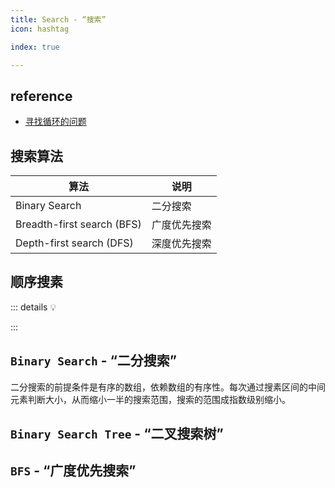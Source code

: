 ```yaml
---
title: Search - “搜索”
icon: hashtag

index: true

---
```


<!-- more -->

## reference

- [寻找循环的问题](https://visualgo.net/zh/cyclefinding/print)

## 搜索算法

 | 算法 | 说明
 | --- | ---
 | Binary Search                | 二分搜索
 | Breadth-first search (BFS)   | 广度优先搜索
 | Depth-first search (DFS)     | 深度优先搜索

## 顺序搜素

::: details 💡

:::

## `Binary Search` - “二分搜索”

  二分搜索的前提条件是有序的数组，依赖数组的有序性。每次通过搜素区间的中间元素判断大小，从而缩小一半的搜索范围，搜索的范围成指数级别缩小。

<!-- 二分查找 -->
<!-- @include: @leetcode/problems/0x0700.md#0704 -->
    
<!-- 搜索插入位置 -->
<!-- @include: @leetcode/problems/0x0000.md#0035 -->

<!--  -->
<!-- @include: @leetcode/problems/0x0200.md#0278 -->

<!-- 在排序数组中查找元素的第一个和最后一个位置 -->
<!-- @include: @leetcode/problems/0x0000.md#0034 -->

## `Binary Search Tree` - “二叉搜索树”



## `BFS` - “广度优先搜索”

<!-- 打开转盘锁 -->
<!-- @include: @leetcode/problems/0x0700.md#0752 -->
